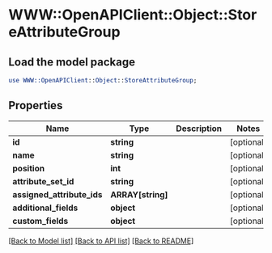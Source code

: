 # WWW::OpenAPIClient::Object::StoreAttributeGroup

## Load the model package
```perl
use WWW::OpenAPIClient::Object::StoreAttributeGroup;
```

## Properties
Name | Type | Description | Notes
------------ | ------------- | ------------- | -------------
**id** | **string** |  | [optional] 
**name** | **string** |  | [optional] 
**position** | **int** |  | [optional] 
**attribute_set_id** | **string** |  | [optional] 
**assigned_attribute_ids** | **ARRAY[string]** |  | [optional] 
**additional_fields** | **object** |  | [optional] 
**custom_fields** | **object** |  | [optional] 

[[Back to Model list]](../README.md#documentation-for-models) [[Back to API list]](../README.md#documentation-for-api-endpoints) [[Back to README]](../README.md)


